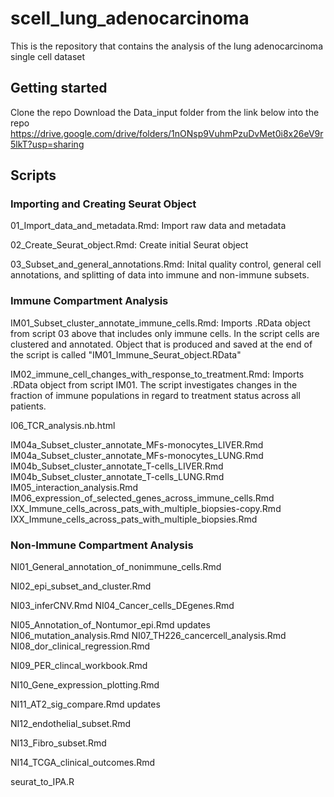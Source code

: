 # scell_lung_adenocarcinoma
This is the repository that contains the analysis of the lung adenocarcinoma single cell dataset


## Getting started
Clone the repo
Download the Data_input folder from the link below into the repo
https://drive.google.com/drive/folders/1nONsp9VuhmPzuDvMet0i8x26eV9r5lkT?usp=sharing 

## Scripts

### Importing and Creating Seurat Object
01_Import_data_and_metadata.Rmd: Import raw data and metadata

02_Create_Seurat_object.Rmd: Create initial Seurat object

03_Subset_and_general_annotations.Rmd: Inital quality control, general cell annotations, and splitting of data into immune and non-immune subsets.

### Immune Compartment Analysis


IM01_Subset_cluster_annotate_immune_cells.Rmd: Imports .RData object from script 03 above that includes only immune cells. In the script cells are clustered and annotated. Object that is produced and saved at the end of the script is called "IM01_Immune_Seurat_object.RData"


IM02_immune_cell_changes_with_response_to_treatment.Rmd: Imports .RData object from script IM01. The  script investigates changes in the fraction of immune populations in regard to treatment status across all patients.  

I06_TCR_analysis.nb.html


IM04a_Subset_cluster_annotate_MFs-monocytes_LIVER.Rmd
IM04a_Subset_cluster_annotate_MFs-monocytes_LUNG.Rmd
IM04b_Subset_cluster_annotate_T-cells_LIVER.Rmd
IM04b_Subset_cluster_annotate_T-cells_LUNG.Rmd
IM05_interaction_analysis.Rmd
IM06_expression_of_selected_genes_across_immune_cells.Rmd
IXX_Immune_cells_across_pats_with_multiple_biopsies-copy.Rmd
IXX_Immune_cells_across_pats_with_multiple_biopsies.Rmd

### Non-Immune Compartment Analysis
NI01_General_annotation_of_nonimmune_cells.Rmd

NI02_epi_subset_and_cluster.Rmd

NI03_inferCNV.Rmd
NI04_Cancer_cells_DEgenes.Rmd

NI05_Annotation_of_Nontumor_epi.Rmd	updates
NI06_mutation_analysis.Rmd
NI07_TH226_cancercell_analysis.Rmd
NI08_dor_clinical_regression.Rmd

NI09_PER_clincal_workbook.Rmd

NI10_Gene_expression_plotting.Rmd	

NI11_AT2_sig_compare.Rmd	updates	

NI12_endothelial_subset.Rmd	

NI13_Fibro_subset.Rmd	

NI14_TCGA_clinical_outcomes.Rmd	

seurat_to_IPA.R
